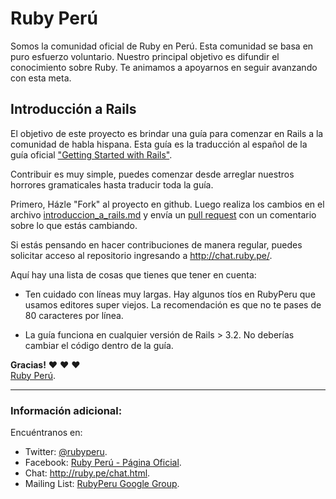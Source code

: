 Ruby Perú
=========

Somos la comunidad oficial de Ruby en Perú. Esta comunidad se basa en puro esfuerzo
voluntario. Nuestro principal objetivo es difundir el conocimiento sobre Ruby. Te
animamos a apoyarnos en seguir avanzando con esta meta.

Introducción a Rails
--------------------

El objetivo de este proyecto es brindar una guía para comenzar en Rails a la
comunidad de habla hispana. Esta guía es la traducción al español de la guía oficial
["Getting Started with Rails"](http://guides.rubyonrails.org/getting_started.html).

Contribuir es muy simple, puedes comenzar desde arreglar nuestros horrores
gramaticales hasta traducir toda la guía.

Primero, Házle "Fork" al proyecto en github. Luego realiza los cambios
en el archivo [introduccion_a_rails.md](introduccion_a_rails.md) y envía un
[pull request](https://github.com/rubyperu/rubyperu.github.com/wiki/Pull-Requests-en-Github)
con un comentario sobre lo que estás cambiando.

Si estás pensando en hacer contribuciones de manera regular, puedes solicitar
acceso al repositorio ingresando a <http://chat.ruby.pe/>.

Aquí hay una lista de cosas que tienes que tener en cuenta:

* Ten cuidado con líneas muy largas. Hay algunos tíos en RubyPeru que usamos
  editores super viejos. La recomendación es que no te pases de 80 caracteres
  por línea.

* La guía funciona en cualquier versión de Rails > 3.2. No deberías cambiar
  el código dentro de la guía.

**Gracias!**
:heart: :heart: :heart: <br />
[Ruby Perú](http://ruby.pe/).

--------------------------------------------------------------------------------

### Información adicional:

Encuéntranos en:

* Twitter: [@rubyperu](https://twitter.com/rubyperu).
* Facebook: [Ruby Perú - Página Oficial](https://www.facebook.com/pages/Ruby-Perú/191872640917345).
* Chat: <http://ruby.pe/chat.html>.
* Mailing List: [RubyPeru Google Group](https://groups.google.com/forum/?fromgroups#!forum/rubyperu).
